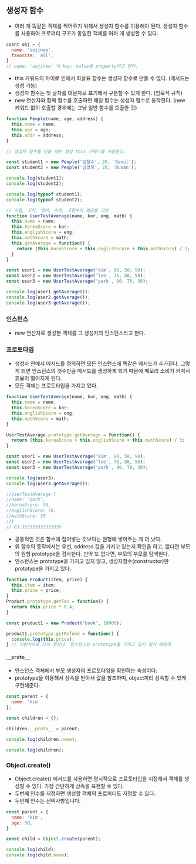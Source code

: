 ## 생성자 함수
- 여러 개 똑같은 객체를 찍어주기 위해서 생성자 함수를 이용해야 된다. 생성자 함수를 사용하여 프로퍼티 구조가 동일한 객체를 여러 개 생성할 수 있다.
```javascript
cosnt obj = {
  name: 'sejinee',
  favorite: 'all', 
}
// name: 'sejinee' 이 key: value를 property라고 한다.
```
- this 키워드의 차이로 인해서 화살표 함수는 생성자 함수로 만들 수 없다. (메서드는 생성 가능)
- 생성자 함수는 첫 글자를 대문자로 표기해서 구분할 수 있게 한다. (암묵적 규칙)
- new 연산자와 함께 함수를 호출하면 해당 함수는 생성자 함수로 동작한다. (new 키워드 없이 호출할 경우에는 그냥 일반 함수를 호출한 것)
```javascript
function People(name, age, address) {
  this.name = name;
  this.age = age;
  this.addr = address;
}

// 생성자 함수를 만들 때는 항상 this 키워드를 사용한다.

const student1 = new People('김철수', 20, 'Seoul');
const student2 = new People('김영희', 20, 'Busan');

console.log(student1);
console.log(student2);

console.log(typeof student1);
console.log(typeof student2);
```
```javascript
// 이름, 국어, 영어, 수학, 국영수의 평균을 리턴
function UserTestAverage(name, kor, eng, math) {
  this.name = name;
  this.koreaScore = kor;
  this.englishScore = eng;
  this.mathScore = math;
  this.getAverage = function() {
    return (this.koreaScore + this.englishScore + this.mathScore) / 3;
  }
}

const user1 = new UserTestAverage('kim', 80, 50, 90);
const user2 = new UserTestAverage('lee', 75, 88, 50);
const user3 = new UserTestAverage('park', 90, 70, 30);

console.log(user1.getAverage());
console.log(user2.getAverage());
console.log(user3.getAverage());
```
### 인스턴스
- new 연산자로 생성한 객체를 그 생성자의 인스턴스라고 한다.

### 프로토타입
- 생성자 안에서 메서드를 정의하면 모든 인스턴스에 똑같은 메서드가 추가된다. 그렇게 되면 인스턴스의 갯수만큼 메서드를 생성하게 되기 때문에 메모리 소비가 커져서 효율이 떨어지게 된다.
- 모든 객체는 프로토타입을 가지고 있다.
```javascript
function UserTestAverage(name, kor, eng, math) {
  this.name = name;
  this.koreaScore = kor;
  this.englishScore = eng;
  this.mathScore = math;
}

UserTestAverage.prototype.getAverage = function() {
  return (this.koreaScore + this.englishScore + this.mathScore) / 3;
}

const user1 = new UserTestAverage('kim', 80, 50, 90);
const user2 = new UserTestAverage('lee', 75, 88, 50);
const user3 = new UserTestAverage('park', 90, 70, 30);

console.log(user3);
console.log(user3.getAverage());

//UserTestAverage {
//name: 'park',
//koreaScore: 90,
//englishScore: 70,
//mathScore: 30
//}
// 63.333333333333336
```
- 공통적인 것은 함수에 집어넣는 것보다는 원형에 넣어주는 게 더 낫다.
- 위 함수의 동작에서는 우선, address 값을 가지고 있는지 확인을 하고, 없다면 부모의 원형 prototype을 검사한다. 만약 또 없다면, 부모의 부모를 탐색한다.
- 인스턴스는 prototype을 가지고 있지 않고, 생성자함수(constructor)만 prototype을 가지고 있다.
```javascript
function Product(item, price) {
  this.item = item;
  this.price = price;
}
Product.prototype.getTax = function() {
  return this.price * 0.4;
}

const product1 = new Product('book', 18000);

product1.prototype.getRefund = function() {
  console.log(this.price);
} // 이런식으로 쓰지 못한다. 인스턴스는 prototype을 가지고 있지 않기 때문에
```
#### `__proto__ `
- 인스턴스 객체에서 부모 생성자의 프로토타입을 확인하는 속성이다.
- prototype을 이용해서 상속을 받아서 값을 참조하며, object끼리 상속할 수 있게 구현해준다.
```javascript
const parent = {
  name: 'kim'
};

const children = {};

children.__proto__ = parent;

console.log(children.name);

console.log(children);
```
### Object.create()
- Object.create() 메서드를 사용하면 명시적으로 프로토타입을 지정해서 객체를 생성할 수 있다. 가장 간단하게 상속을 표현할 수 있다.
- 두번째 인수를 지정하면 생성할 객체의 프로퍼티도 지정할 수 있다.
- 두번째 인수는 선택사항입니다.
```javascript
const parent = {
  name: 'kim',
  age: 50,
}

const child = Object.create(parent);

console.log(child);
console.log(child.name);
```